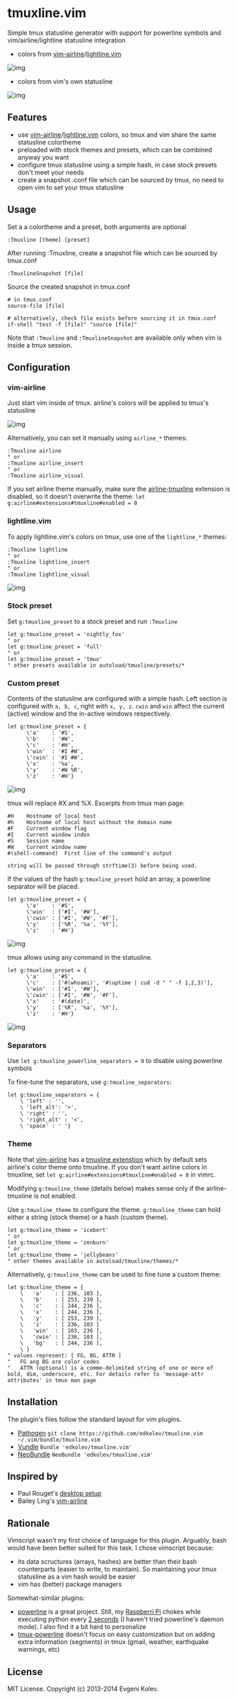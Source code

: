 # tmuxline.vim

Simple tmux statusline generator with support for powerline symbols and vim/airline/lightline statusline integration

- colors from [vim-airline][7]/[lightline.vim][12]

![img](https://f.cloud.github.com/assets/1532071/1556058/d2347eea-4ea7-11e3-9393-660b2e2c143a.png)

- colors from vim's own statusline

![img](https://cloud.githubusercontent.com/assets/1532071/3634460/5b2858f4-0f30-11e4-925c-bf555bb65806.png)

## Features

- use [vim-airline][7]/[lightline.vim][12] colors, so tmux and vim share the same statusline colortheme
- preloaded with stock themes and presets, which can be combined anyway you want
- configure tmux statusline using a simple hash, in case stock presets don't meet your needs
- create a snapshot .conf file which can be sourced by tmux, no need to open vim to set your tmux statusline

## Usage

Set a a colortheme and a preset, both arguments are optional
```
:Tmuxline [theme] [preset]
```

After running :Tmuxline, create a snapshot file which can be sourced by tmux.conf
```
:TmuxlineSnapshot [file]
```

Source the created snapshot in tmux.conf
```
# in tmux.conf
source-file [file]

# alternatively, check file exists before sourcing it in tmux.conf
if-shell "test -f [file]" "source [file]"
```

Note that `:Tmuxline` and `:TmuxlineSnapshot` are available only when vim is inside a tmux session.

## Configuration

### vim-airline

Just start vim inside of tmux. airline's colors will be applied to tmux's statusline

![img](https://f.cloud.github.com/assets/1532071/1556059/d24a5c42-4ea7-11e3-9965-c13418d889a1.png)

Alternatively, you can set it manually using `airline_*` themes:
```
:Tmuxline airline
" or
:Tmuxline airline_insert
" or
:Tmuxline airline_visual
```

If you set airline theme manually, make sure the [airline-tmuxline][11] extension  is disabled, so it doesn't overwrite the theme:
`let g:airline#extensions#tmuxline#enabled = 0`

### lightline.vim

To apply lightline.vim's colors on tmux, use one of the `lightline_*` themes:
```
:Tmuxline lightline
" or
:Tmuxline lightline_insert
" or
:Tmuxline lightline_visual
```

![img](https://f.cloud.github.com/assets/1532071/2058566/ec64bf70-8b77-11e3-883f-82b41a83f6ac.png)


### Stock preset

Set `g:tmuxline_preset` to a stock preset and run `:Tmuxline`

```
let g:tmuxline_preset = 'nightly_fox'
" or
let g:tmuxline_preset = 'full'
" or
let g:tmuxline_preset = 'tmux'
" other presets available in autoload/tmuxline/presets/*
```

### Custom preset

Contents of the statusline are configured with a simple hash.
Left section is configured with `a, b, c`, right with `x, y, z`. `cwin` and `win` affect the current (active) window and the in-active windows respectively.
```
let g:tmuxline_preset = {
      \'a'    : '#S',
      \'b'    : '#W',
      \'c'    : '#H',
      \'win'  : '#I #W',
      \'cwin' : '#I #W',
      \'x'    : '%a',
      \'y'    : '#W %R',
      \'z'    : '#H'}
```

![img](https://f.cloud.github.com/assets/1532071/1556060/d80f24a0-4ea7-11e3-97c2-0e5fd39dbf2b.png)


tmux will replace #X and %X. Excerpts from tmux man page:
```
#H    Hostname of local host
#h    Hostname of local host without the domain name
#F    Current window flag
#I    Current window index
#S    Session name
#W    Current window name
#(shell-command)  First line of the command's output

string will be passed through strftime(3) before being used.
```

If the values of the hash `g:tmuxline_preset` hold an array, a powerline separator will be placed.
```
let g:tmuxline_preset = {
      \'a'    : '#S',
      \'win'  : ['#I', '#W'],
      \'cwin' : ['#I', '#W', '#F'],
      \'y'    : ['%R', '%a', '%Y'],
      \'z'    : '#H'}
```

![img](https://f.cloud.github.com/assets/1532071/1556061/d81ab112-4ea7-11e3-9be7-46e41cc47cef.png)

tmux allows using any command in the statusline.
```
let g:tmuxline_preset = {
      \'a'    : '#S',
      \'c'    : ['#(whoami)', '#(uptime | cud -d " " -f 1,2,3)'],
      \'win'  : ['#I', '#W'],
      \'cwin' : ['#I', '#W', '#F'],
      \'x'    : '#(date)',
      \'y'    : ['%R', '%a', '%Y'],
      \'z'    : '#H'}
```

![img](https://f.cloud.github.com/assets/1532071/1556062/d82660ca-4ea7-11e3-9df3-4b084a992c0c.png)

### Separators

Use `let g:tmuxline_powerline_separators = 0` to disable using powerline symbols

To fine-tune the separators, use `g:tmuxline_separators`:
```
let g:tmuxline_separators = {
    \ 'left' : '',
    \ 'left_alt': '>',
    \ 'right' : '',
    \ 'right_alt' : '<',
    \ 'space' : ' '}
```

### Theme

Note that [vim-airline][2] has a [tmuxline extenstion][11] which by default sets airline's color theme onto tmuxline.
If you don't want airline colors in tmuxline, set `let g:airline#extensions#tmuxline#enabled = 0` in vimrc.

Modifying `g:tmuxline_theme` (details below) makes sense only if the airline-tmuxline is not enabled.

Use `g:tmuxline_theme` to configure the theme. `g:tmuxline_theme` can hold either a string (stock theme) or a hash (custom theme).

```
let g:tmuxline_theme = 'icebert'
" or
let g:tmuxline_theme = 'zenburn'
" or
let g:tmuxline_theme = 'jellybeans'
" other themes available in autoload/tmuxline/themes/*
```

Alternatively, `g:tmuxline_theme` can be used to fine tune a custom theme:

```
let g:tmuxline_theme = {
    \   'a'    : [ 236, 103 ],
    \   'b'    : [ 253, 239 ],
    \   'c'    : [ 244, 236 ],
    \   'x'    : [ 244, 236 ],
    \   'y'    : [ 253, 239 ],
    \   'z'    : [ 236, 103 ]
    \   'win'  : [ 103, 236 ],
    \   'cwin' : [ 236, 103 ],
    \   'bg'   : [ 244, 236 ],
    \ }
" values represent: [ FG, BG, ATTR ]
"   FG ang BG are color codes
"   ATTR (optional) is a comme-delimited string of one or more of bold, dim, underscore, etc. For details refer to 'message-attr attributes' in tmux man page
```

## Installation

The plugin's files follow the standard layout for vim plugins.

- [Pathogen][8] `git clone https://github.com/edkolev/tmuxline.vim ~/.vim/bundle/tmuxline.vim`
- [Vundle][9] `Bundle 'edkolev/tmuxline.vim'`
- [NeoBundle][10] `NeoBundle 'edkolev/tmuxline.vim'`

## Inspired by

- Paul Rouget's [desktop setup][1]
- Bailey Ling's [vim-airline][2]

## Rationale

Vimscript wasn't my first choice of language for this plugin. Arguably, bash would have been better suited for this task. I chose vimscript because:
- its data scructures (arrays, hashes) are better than their bash counterparts (easier to write, to maintain). So maintaining your tmux statusline as a vim hash would be easier
- vim has (better) package managers

Somewhat-similar plugins:
- [powerline][3] is a great project. Still, my [Raspberri Pi][5] chokes while executing python every [2 seconds][6] (I haven't tried powerline's daemon mode). I also find it a bit hard to personalize
- [tmux-powerline][4] doesn't focus on easy customization but on adding extra information (segments) in tmux (gmail, weather, earthquake warnings, etc)

## License

MIT License. Copyright (c) 2013-2014 Evgeni Kolev.

[1]: http://paulrouget.com/e/myconf/
[2]: https://github.com/bling/vim-airline
[3]: https://github.com/Lokaltog/powerline
[4]: https://github.com/erikw/tmux-powerline
[5]: http://www.raspberrypi.org/
[6]: https://github.com/Lokaltog/powerline/blob/82842e015cda89fb48b1256d34c53f964e2fa151/powerline/bindings/tmux/powerline.conf#L4
[7]: https://github.com/bling/vim-airline
[8]: https://github.com/tpope/vim-pathogen
[9]: https://github.com/gmarik/vundle
[10]: https://github.com/Shougo/neobundle.vim
[11]: https://github.com/bling/vim-airline#tmuxline
[12]: https://github.com/itchyny/lightline.vim

